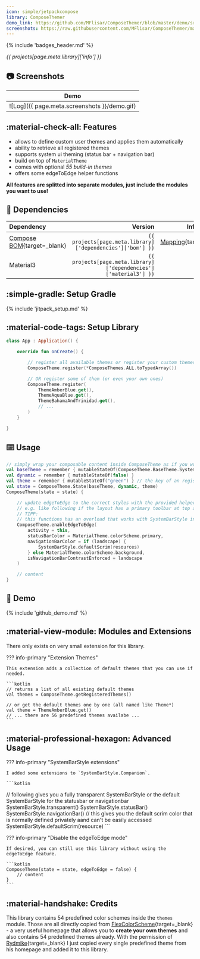 ```yaml
---
icon: simple/jetpackcompose
library: ComposeThemer
demo_link: https://github.com/MFlisar/ComposeThemer/blob/master/demo/src/main/java/com/michaelflisar/Composethemer/demo
screenshots: https://raw.githubusercontent.com/MFlisar/ComposeThemer/master/screenshots
---
```


{% include 'badges_header.md' %}

<i>{{ projects[page.meta.library]['info'] }}</i>

## :camera: Screenshots

| Demo |
|-|
| ![Log]({{ page.meta.screenshots }}/demo.gif) |

## :material-check-all: Features

* allows to define custom user themes and applies them automatically
* ability to retrieve all registered themes
* supports system ui theming (status bar + navigation bar)
* build on top of `MaterialTheme`
* comes with optional *55 build-in themes*
* offers some edgeToEdge helper functions

**All features are splitted into separate modules, just include the modules you want to use!**

## :link: Dependencies

| Dependency | Version | Infos |
|:-|-:|:-:|
| [Compose BOM](https://developer.android.com/jetpack/compose/bom/bom){target=_blank} | `{{ projects[page.meta.library]['dependencies']['bom'] }}` | [Mapping](https://developer.android.com/jetpack/compose/bom/bom-mapping){target=_blank} |
| Material3 | `{{ projects[page.meta.library]['dependencies']['material3'] }}` | |

## :simple-gradle: Setup Gradle

{% include 'jitpack_setup.md' %}

## :material-code-tags: Setup Library

```kotlin
class App : Application() {

    override fun onCreate() {

        // register all available themes or register your custom themes
        ComposeTheme.register(*ComposeThemes.ALL.toTypedArray())

        // OR register some of them (or even your own ones)
        ComposeTheme.register(
            ThemeAmberBlue.get(),
            ThemeAquaBlue.get(),
            ThemeBahamaAndTrinidad.get(),
            // ...
        )
    }

}
```

## :keyboard: Usage

```kotlin
// simply wrap your composable content inside ComposeTheme as if you would use MaterialTheme directly
val baseTheme = remember { mutableStateOf(ComposeTheme.BaseTheme.System) }
val dynamic = remember { mutableStateOf(false) }
val theme = remember { mutableStateOf("green") } // the key of an registered theme
val state = ComposeTheme.State(baseTheme, dynamic, theme)
ComposeTheme(state = state) {

    // update edgeToEdge to the correct styles with the provided helper functions
    // e.g. like following if the layout has a primary toolbar at top and nothing at bottom
    // TIPP:
    // this functions has an overload that works with SystemBarStyle instead if you want to use that directly
    ComposeTheme.enableEdgeToEdge(
        activity = this,
        statusBarColor = MaterialTheme.colorScheme.primary,
        navigationBarColor = if (landscape) {
            SystemBarStyle.defaultScrim(resources)
        } else MaterialTheme.colorScheme.background,
        isNavigationBarContrastEnforced = landscape
    )

    // content
}
```

## :dna: Demo

{% include 'github_demo.md' %}

## :material-view-module: Modules and Extensions

There only exists on very small extension for this library.

??? info-primary "Extension Themes"

    This extension adds a collection of default themes that you can use if needed.

    ```kotlin
    // returns a list of all existing default themes
    val themes = ComposeTheme.getRegisteredThemes()

    // or get the default themes one by one (all named like Theme*)
    val theme = ThemeAmberBlue.get()
    // ... there are 56 predefined themes availabe ...
    ```

## :material-professional-hexagon: Advanced Usage

??? info-primary "SystemBarStyle extensions"

    I added some extensions to `SystemBarStyle.Companion`.

    ```kotlin
   // following gives you a fully transparent SystemBarStyle or the default SystemBarStyle for the statusbar or navigationbar
   SystemBarStyle.transparent()
   SystemBarStyle.statusBar()
   SystemBarStyle.navigationBar()
   // this gives you the default scrim color that is normally defined privately aand can't be easily accessed
   SystemBarStyle.defaultScrim(resource)
    ```

??? info-primary "Disable the edgeToEdge mode"

    If desired, you can still use this library without using the edgeToEdge feature.

    ```kotlin
    ComposeTheme(state = state, edgeToEdge = false) {
        // content
    }
    ```

## :material-handshake: Credits

This library contains 54 predefined color schemes inside the `themes` module. Those are all directly copied from [FlexColorScheme](https://rydmike.com/flexcolorscheme/themesplayground-latest/){target=_blank} - a very useful homepage that allows you to **create your own themes** and also contains 54 predefined themes already. With the permission of [Rydmike](https://github.com/rydmike){target=_blank} I just copied every single predefined theme from his homepage and added it to this library.
